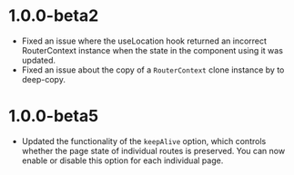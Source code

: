# 1.0.0-beta2
- Fixed an issue where the useLocation hook returned an incorrect RouterContext instance when the state in the component using it was updated.
- Fixed an issue about the copy of a `RouterContext` clone instance by to deep-copy.

# 1.0.0-beta5
- Updated the functionality of the `keepAlive` option, which controls whether the page state of individual routes is preserved. You can now enable or disable this option for each individual page.